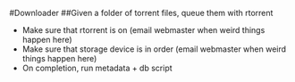 #Downloader
##Given a folder of torrent files, queue them with rtorrent
- Make sure that rtorrent is on (email webmaster when weird things happen here)
- Make sure that storage device is in order (email webmaster when weird things happen here)
- On completion, run metadata + db script
